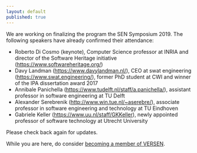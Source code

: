 ```yaml
---
layout: default
published: true
---
```

We are working on finalizing the program the SEN Symposium 2019. The following speakers have already confirmed their attendance:
* Roberto Di Cosmo <a href="http://www.dicosmo.org/index.en.html"></a> (keynote), Computer Science professor at INRIA and director of the Software Heritage initiative (https://www.softwareheritage.org/)
* Davy Landman (https://www.davylandman.nl/), CEO at swat engineering (https://www.swat.engineering/), former PhD student at CWI and winner of the IPA dissertation award 2017
* Annibale Panichella (https://www.tudelft.nl/staff/a.panichella/), assistant professor in software engineering at TU Delft
* Alexander Serebrenik (http://www.win.tue.nl/~aserebre/), associate professor in software engineering and technology at TU Eindhoven
* Gabriele Keller (https://www.uu.nl/staff/GKKeller), newly appointed professor of software technology at Utrecht University

Please check back again for updates.

While you are here, do consider [becoming a member of VERSEN](http://versen.nl/user_signup).
